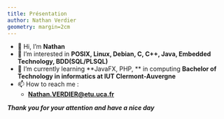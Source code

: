 ```yaml
---
title: Présentation
author: Nathan Verdier
geometry: margin=2cm
---
```


- 👋 Hi, I’m **Nathan**
- 👀 I’m interested in **POSIX, Linux, Debian, C, C++, Java, Embedded Technology, BDD(SQL/PLSQL)**
- 🌱 I’m currently learning **JavaFX, PHP, ** in computing **Bachelor of Technology in informatics at IUT Clermont-Auvergne**
- 📫 How to reach me :
  - **Nathan.VERDIER@etu.uca.fr**

***Thank you for your attention and have a nice day***
